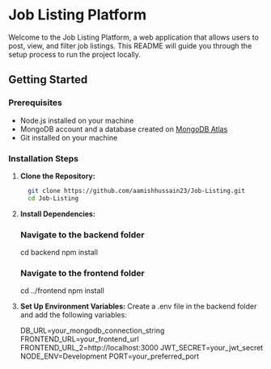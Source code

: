 # Job Listing Platform

Welcome to the Job Listing Platform, a web application that allows users to post, view, and filter job listings. This README will guide you through the setup process to run the project locally.

## Getting Started

### Prerequisites
- Node.js installed on your machine
- MongoDB account and a database created on [MongoDB Atlas](https://www.mongodb.com/atlas/database)
- Git installed on your machine

### Installation Steps

1. **Clone the Repository:**
   ```bash
     git clone https://github.com/aamishhussain23/Job-Listing.git
     cd Job-Listing
   
2. **Install Dependencies:**
   ### Navigate to the backend folder
     cd backend
     npm install

   ### Navigate to the frontend folder
     cd ../frontend
     npm install

3. **Set Up Environment Variables:**
   Create a .env file in the backend folder and add the following variables:
   
     DB_URL=your_mongodb_connection_string
     FRONTEND_URL=your_frontend_url
     FRONTEND_URL_2=http://localhost:3000
     JWT_SECRET=your_jwt_secret
     NODE_ENV=Development
     PORT=your_preferred_port
